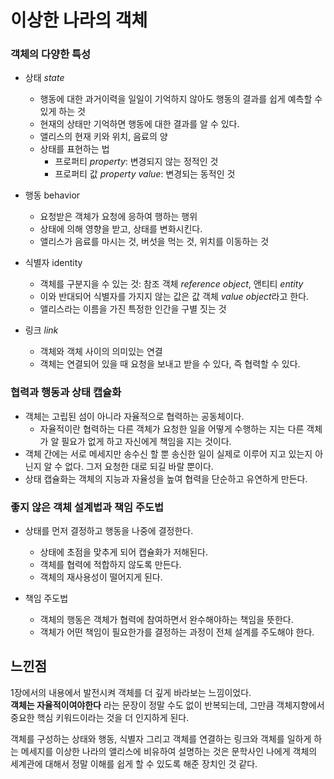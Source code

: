 # 이상한 나라의 객체

### 객체의 다양한 특성

- 상태 *state*
  - 행동에 대한 과거이력을 일일이 기억하지 않아도 행동의 결과를 쉽게 예측할 수 있게 하는 것
  - 현재의 상태만 기억하면 행동에 대한 결과를 알 수 있다.
  - 앨리스의 현재 키와 위치, 음료의 양
  - 상태를 표현하는 법
    - 프로퍼티 *property*: 변경되지 않는 정적인 것
    - 프로퍼티 값 *property value*: 변경되는 동적인 것
    
- 행동 behavior
  - 요청받은 객체가 요청에 응하여 행하는 행위
  - 상태에 의해 영향을 받고, 상태를 변화시킨다.
  - 앨리스가 음료를 마시는 것, 버섯을 먹는 것, 위치를 이동하는 것
  
- 식별자 identity
  - 객체를 구분지을 수 있는 것: 참조 객체 *reference object*, 앤티티 *entity*
  - 이와 반대되어 식별자를 가지지 않는 값은 값 객체 *value object*라고 한다.
  - 앨리스라는 이름을 가진 특정한 인간을 구별 짓는 것
  
- 링크 *link*
  - 객체와 객체 사이의 의미있는 연결
  - 객체는 연결되어 있을 때 요청을 보내고 받을 수 있다, 즉 협력할 수 있다.

### 협력과 행동과 상태 캡슐화

- 객체는 고립된 섬이 아니라 자율적으로 협력하는 공동체이다.
  - 자율적이란 협력하는 다른 객체가 요청한 일을 어떻게 수행하는 지는 다른 객체가 알 필요가 없게 하고 자신에게 책임을 지는 것이다.
- 객체 간에는 서로 메세지만 송수신 할 뿐 송신한 일이 실제로 이루어 지고 있는지 아닌지 알 수 없다.
  그저 요청한 대로 되길 바랄 뿐이다.
- 상태 캡슐화는 객체의 지능과 자율성을 높여 협력을 단순하고 유연하게 만든다.

### 좋지 않은 객체 설계법과 책임 주도법

- 상태를 먼저 결정하고 행동을 나중에 결정한다.
    - 상태에 초점을 맞추게 되어 캡슐화가 저해된다.
    - 객체를 협력에 적합하지 않도록 만든다.
    - 객체의 재사용성이 떨어지게 된다.
  
- 책임 주도법
    - 객체의 행동은 객체가 협력에 참여하면서 완수해야하는 책임을 뜻한다.
    - 객체가 어떤 책임이 필요한가를 결정하는 과정이 전체 설계를 주도해야 한다.

## 느낀점
1장에서의 내용에서 발전시켜 객체를 더 깊게 바라보는 느낌이었다.  
**객체는 자율적이여야한다** 라는 문장이 정말 수도 없이 반복되는데,
그만큼 객체지향에서 중요한 핵심 키워드이라는 것을 더 인지하게 된다.  

객체를 구성하는 상태와 행동, 식별자 그리고 객체를 연결하는 링크와
객체를 일하게 하는 메세지를 이상한 나라의 앨리스에 비유하여 설명하는 것은 문학사인 나에게 객체의 세계관에 대해서 정말 이해를 쉽게 할 수 있도록 해준 장치인 것 같다.